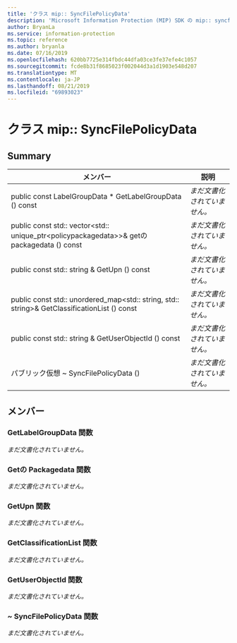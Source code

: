 ```yaml
---
title: 'クラス mip:: SyncFilePolicyData'
description: 'Microsoft Information Protection (MIP) SDK の mip:: syncfilepolicydata クラスについて説明します。'
author: BryanLa
ms.service: information-protection
ms.topic: reference
ms.author: bryanla
ms.date: 07/16/2019
ms.openlocfilehash: 620bb7725e314fbdc44dfa03ce3fe37efe4c1057
ms.sourcegitcommit: fcde8b31f8685023f002044d3a1d1903e548d207
ms.translationtype: MT
ms.contentlocale: ja-JP
ms.lasthandoff: 08/21/2019
ms.locfileid: "69893023"
---
```

# <a name="class-mipsyncfilepolicydata"></a>クラス mip:: SyncFilePolicyData 
  
## <a name="summary"></a>Summary
 メンバー                        | 説明                                
--------------------------------|---------------------------------------------
public const LabelGroupData * GetLabelGroupData () const  | _まだ文書化されていません。_
public const std:: vector\<std:: unique_ptr\<policypackagedata\>\>& getの packagedata () const  | _まだ文書化されていません。_
public const std:: string & GetUpn () const  | _まだ文書化されていません。_
public const std:: unordered_map\<std:: string, std:: string\>& GetClassificationList () const  | _まだ文書化されていません。_
public const std:: string & GetUserObjectId () const  | _まだ文書化されていません。_
パブリック仮想 ~ SyncFilePolicyData ()  | _まだ文書化されていません。_
  
## <a name="members"></a>メンバー
  
### <a name="getlabelgroupdata-function"></a>GetLabelGroupData 関数
_まだ文書化されていません。_

  
### <a name="getpoliciespackagedata-function"></a>Getの Packagedata 関数
_まだ文書化されていません。_

  
### <a name="getupn-function"></a>GetUpn 関数
_まだ文書化されていません。_

  
### <a name="getclassificationlist-function"></a>GetClassificationList 関数
_まだ文書化されていません。_

  
### <a name="getuserobjectid-function"></a>GetUserObjectId 関数
_まだ文書化されていません。_

  
### <a name="syncfilepolicydata-function"></a>~ SyncFilePolicyData 関数
_まだ文書化されていません。_
